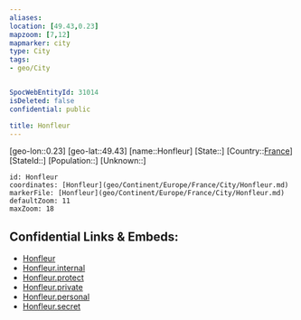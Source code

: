 ```yaml
---
aliases: 
location: [49.43,0.23]
mapzoom: [7,12] 
mapmarker: city 
type: City
tags:
- geo/City


SpocWebEntityId: 31014
isDeleted: false
confidential: public

title: Honfleur
---
```

[geo-lon::0.23]
[geo-lat::49.43]
[name::Honfleur]
[State::]
[Country::[France](geo/Continent/Europe/France.md)]
[StateId::]
[Population::]
[Unknown::]


```leaflet
id: Honfleur
coordinates: [Honfleur](geo/Continent/Europe/France/City/Honfleur.md)
markerFile: [Honfleur](geo/Continent/Europe/France/City/Honfleur.md)
defaultZoom: 11 
maxZoom: 18
```


## Confidential Links & Embeds: 
- [Honfleur](../../../../../../_public/geo/Continent/Europe/France/City/Honfleur.md) 
- [Honfleur.internal](../../../../../../_internal/geo/Continent/Europe/France/City/Honfleur.internal.md) 
- [Honfleur.protect](../../../../../../_protect/geo/Continent/Europe/France/City/Honfleur.protect.md) 
- [Honfleur.private](../../../../../../_private/geo/Continent/Europe/France/City/Honfleur.private.md) 
- [Honfleur.personal](../../../../../../_personal/geo/Continent/Europe/France/City/Honfleur.personal.md) 
- [Honfleur.secret](../../../../../../_secret/geo/Continent/Europe/France/City/Honfleur.secret.md) 
